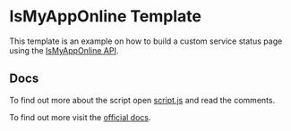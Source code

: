 # IsMyAppOnline Template

This template is an example on how to build a custom service status page using the [IsMyAppOnline API](https://ismyapponline.vercel.app/).

## Docs

To find out more about the script open [script.js](/blob/main/script.js) and read the comments.

To find out more visit the [official docs](https://ismyapponline.vercel.app/docs/introduction).